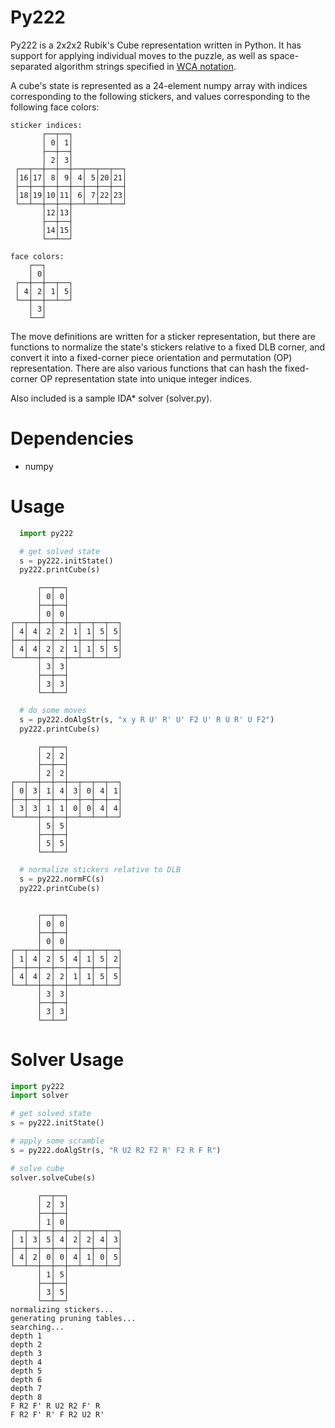 # Py222

Py222 is a 2x2x2 Rubik's Cube representation written in Python. It has support for applying individual moves to the puzzle, as well as space-separated algorithm strings specified in [WCA notation](https://www.worldcubeassociation.org/regulations/#article-12-notation).

A cube's state is represented as a 24-element numpy array with indices corresponding to the following stickers, and values corresponding to the following face colors:

```
sticker indices:
       ┌──┬──┐
       │ 0│ 1│
       ├──┼──┤
       │ 2│ 3│
 ┌──┬──┼──┼──┼──┬──┬──┬──┐
 │16│17│ 8│ 9│ 4│ 5│20│21│
 ├──┼──┼──┼──┼──┼──┼──┼──┤
 │18│19│10│11│ 6│ 7│22│23│
 └──┴──┼──┼──┼──┴──┴──┴──┘
       │12│13│
       ├──┼──┤
       │14│15│
       └──┴──┘

face colors:
    ┌──┐
    │ 0│
 ┌──┼──┼──┬──┐
 │ 4│ 2│ 1│ 5│
 └──┼──┼──┴──┘
    │ 3│
    └──┘
```

The move definitions are written for a sticker representation, but there are functions to normalize the state's stickers relative to a fixed DLB corner, and convert it into a fixed-corner piece orientation and permutation (OP) representation. There are also various functions that can hash the fixed-corner OP representation state into unique integer indices.

Also included is a sample IDA\* solver (solver.py).

# Dependencies

* numpy

# Usage

```python
  import py222

  # get solved state
  s = py222.initState()
  py222.printCube(s)
```
```
      ┌──┬──┐
      │ 0│ 0│
      ├──┼──┤
      │ 0│ 0│
┌──┬──┼──┼──┼──┬──┬──┬──┐
│ 4│ 4│ 2│ 2│ 1│ 1│ 5│ 5│
├──┼──┼──┼──┼──┼──┼──┼──┤
│ 4│ 4│ 2│ 2│ 1│ 1│ 5│ 5│
└──┴──┼──┼──┼──┴──┴──┴──┘
      │ 3│ 3│
      ├──┼──┤
      │ 3│ 3│
      └──┴──┘
```
```python
  # do some moves
  s = py222.doAlgStr(s, "x y R U' R' U' F2 U' R U R' U F2")
  py222.printCube(s)
```
```
      ┌──┬──┐
      │ 2│ 2│
      ├──┼──┤
      │ 2│ 2│
┌──┬──┼──┼──┼──┬──┬──┬──┐
│ 0│ 3│ 1│ 4│ 3│ 0│ 4│ 1│
├──┼──┼──┼──┼──┼──┼──┼──┤
│ 3│ 3│ 1│ 1│ 0│ 0│ 4│ 4│
└──┴──┼──┼──┼──┴──┴──┴──┘
      │ 5│ 5│
      ├──┼──┤
      │ 5│ 5│
      └──┴──┘
```
```python
  # normalize stickers relative to DLB
  s = py222.normFC(s)
  py222.printCube(s)
```
```

      ┌──┬──┐
      │ 0│ 0│
      ├──┼──┤
      │ 0│ 0│
┌──┬──┼──┼──┼──┬──┬──┬──┐
│ 1│ 4│ 2│ 5│ 4│ 1│ 5│ 2│
├──┼──┼──┼──┼──┼──┼──┼──┤
│ 4│ 4│ 2│ 2│ 1│ 1│ 5│ 5│
└──┴──┼──┼──┼──┴──┴──┴──┘
      │ 3│ 3│
      ├──┼──┤
      │ 3│ 3│
      └──┴──┘
```

# Solver Usage

```python
import py222
import solver

# get solved state
s = py222.initState()

# apply some scramble
s = py222.doAlgStr(s, "R U2 R2 F2 R' F2 R F R")

# solve cube
solver.solveCube(s)
```
```
      ┌──┬──┐
      │ 2│ 3│
      ├──┼──┤
      │ 1│ 0│
┌──┬──┼──┼──┼──┬──┬──┬──┐
│ 1│ 3│ 5│ 4│ 2│ 2│ 4│ 3│
├──┼──┼──┼──┼──┼──┼──┼──┤
│ 4│ 2│ 0│ 0│ 4│ 1│ 0│ 5│
└──┴──┼──┼──┼──┴──┴──┴──┘
      │ 1│ 5│
      ├──┼──┤
      │ 3│ 5│
      └──┴──┘
normalizing stickers...
generating pruning tables...
searching...
depth 1
depth 2
depth 3
depth 4
depth 5
depth 6
depth 7
depth 8
F R2 F' R U2 R2 F' R 
F R2 F' R' F R2 U2 R' 
```

